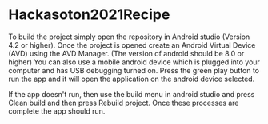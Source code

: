 # Hackasoton2021Recipe

To build the project simply open the repository in Android studio (Version 4.2 or higher). 
Once the project is opened create an Android Virtual Device (AVD) using the AVD Manager. (The version of android should be 8.0 or higher)
You can also use a mobile android device which is plugged into your computer and has USB debugging turned on.
Press the green play button to run the app and it will open the application on the android device selected.


If the app doesn't run, then use the build menu in android studio and press Clean build and then press Rebuild project. 
Once these processes are complete the app should run. 
